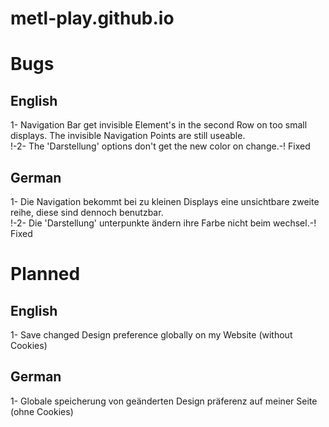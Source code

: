 # metl-play.github.io

# Bugs

## English
1- Navigation Bar get invisible Element's in the second Row on too small displays. The invisible Navigation Points are still useable. <br>
!-2- The 'Darstellung' options don't get the new color on change.-! Fixed

## German
1- Die Navigation bekommt bei zu kleinen Displays eine unsichtbare zweite reihe, diese sind dennoch benutzbar. <br>
!-2- Die 'Darstellung' unterpunkte ändern ihre Farbe nicht beim wechsel.-! Fixed


# Planned

## English
1- Save changed Design preference globally on my Website (without Cookies)

## German
1- Globale speicherung von geänderten Design präferenz auf meiner Seite (ohne Cookies)
